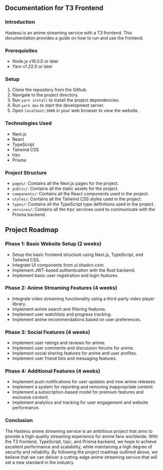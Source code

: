## Documentation for T3 Frontend

### Introduction
Hastesu is an anime streaming service with a T3 frontend. This documentation provides a guide on how to run and use the frontend.

### Prerequisites
- Node.js v16.0.0 or later
- Yarn v1.22.0 or later

### Setup
1. Clone the repository from the Github.
2. Navigate to the project directory.
3. Run `yarn install` to install the project dependencies.
4. Run `yarn dev` to start the development server.
5. Open `localhost:3000` in your web browser to view the website.

### Technologies Used
- Next.js
- React
- TypeScript
- Tailwind CSS
- trpc
- Prisma

### Project Structure
- `pages/`: Contains all the Next.js pages for the project.
- `public/`: Contains all the static assets for the project.
- `components/`: Contains all the React components used in the project.
- `styles/`: Contains all the Tailwind CSS styles used in the project.
- `types/`: Contains all the TypeScript type definitions used in the project.
- `services/`: Contains all the trpc services used to communicate with the Prisma backend.

## Project Roadmap

### Phase 1: Basic Website Setup (2 weeks)
- Setup the basic frontend structure using Next.js, TypeScript, and Tailwind CSS.
- Integrate UI components from ui.shadcn.com.
- Implement JWT-based authentication with the Rust backend.
- Implement basic user registration and login features.

### Phase 2: Anime Streaming Features (4 weeks)
- Integrate video streaming functionality using a third-party video player library.
- Implement anime search and filtering features.
- Implement user watchlists and progress tracking.
- Implement anime recommendations based on user preferences.

### Phase 3: Social Features (4 weeks)
- Implement user ratings and reviews for anime.
- Implement user comments and discussion forums for anime.
- Implement social sharing features for anime and user profiles.
- Implement user friend lists and messaging features.

### Phase 4: Additional Features (4 weeks)
- Implement push notifications for user updates and new anime releases.
- Implement a system for reporting and removing inappropriate content.
- Implement a subscription-based model for premium features and exclusive content.
- Implement analytics and tracking for user engagement and website performance.

### Conclusion
The Hastesu anime streaming service is an ambitious project that aims to provide a high-quality streaming experience for anime fans worldwide. With the T3 frontend, TypeScript, trpc, and Prisma backend, we hope to achieve excellent performance and scalability, while maintaining a high degree of security and reliability. By following the project roadmap outlined above, we believe that we can deliver a cutting-edge anime streaming service that will set a new standard in the industry.
